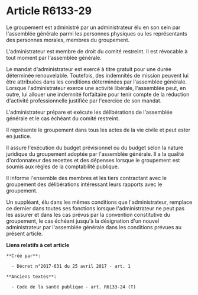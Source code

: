 # Article R6133-29

Le groupement est administré par un administrateur élu en son sein par l'assemblée générale parmi les personnes physiques ou
les représentants des personnes morales, membres du groupement.

L'administrateur est membre de droit du comité restreint. Il est révocable à tout moment par l'assemblée générale.

Le mandat d'administrateur est exercé à titre gratuit pour une durée déterminée renouvelable. Toutefois, des indemnités de
mission peuvent lui être attribuées dans les conditions déterminées par l'assemblée générale. Lorsque l'administrateur exerce
une activité libérale, l'assemblée peut, en outre, lui allouer une indemnité forfaitaire pour tenir compte de la réduction
d'activité professionnelle justifiée par l'exercice de son mandat.

L'administrateur prépare et exécute les délibérations de l'assemblée générale et le cas échéant du comité restreint.

Il représente le groupement dans tous les actes de la vie civile et peut ester en justice.

Il assure l'exécution du budget prévisionnel ou du budget selon la nature juridique du groupement adoptée par l'assemblée
générale. Il a la qualité d'ordonnateur des recettes et des dépenses lorsque le groupement est soumis aux règles de la
comptabilité publique.

Il informe l'ensemble des membres et les tiers contractant avec le groupement des délibérations intéressant leurs rapports
avec le groupement.

Un suppléant, élu dans les mêmes conditions que l'administrateur, remplace ce dernier dans toutes ses fonctions lorsque
l'administrateur ne peut pas les assurer et dans les cas prévus par la convention constitutive du groupement, le cas échéant
jusqu'à la désignation d'un nouvel administrateur par l'assemblée générale dans les conditions prévues au présent article.

**Liens relatifs à cet article**

	**Créé par**:

	  - Décret n°2017-631 du 25 avril 2017 - art. 1

	**Anciens textes**:

	  - Code de la santé publique - art. R6133-24 (T)
